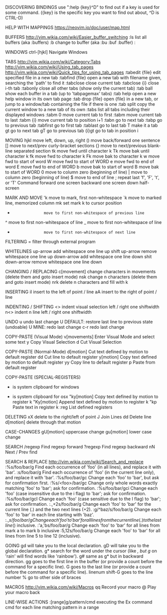 DISCOVERING BINDINGS
use ":help {key}^D" to find out if
a key is used for some command.  ({key} is the specific key you want to find
out about, ^D is CTRL-D)


HELP WITH MAPPINGS
https://neovim.io/doc/user/map.html


BUFFERS
http://vim.wikia.com/wiki/Easier_buffer_switching<Paste>
:ls                 list all buffers (aka :buffers)
:b                  change to buffer (aka :bu :buf :buffer)
:

WINDOWS
ctrl-[hjkl]         Navigate Windows

TABS
http://vim.wikia.com/wiki/Category:Tabs
http://vim.wikia.com/wiki/Using_tab_pages
http://vim.wikia.com/wiki/Quick_tips_for_using_tab_pages
:tabedit {file}     edit specified file in a new tab
:tabfind {file}     open a new tab with filename given, searching the 'path' to find it
:tabclose           close current tab
:tabclose {i}       close i-th tab
:tabonly            close all other tabs (show only the current tab)
:tab ball           show each buffer in a tab (up to 'tabpagemax' tabs)
:tab help           open a new help window in its own tab page
:tab drop {file}    open {file} in a new tab, or jump to a window/tab containing the file if there is one
:tab split          copy the current window to a new tab of its own
:tabs               list all tabs including their displayed windows
:tabm 0             move current tab to first
:tabm               move current tab to last
:tabm {i}           move current tab to position i+1
:tabn               go to next tab
:tabp               go to previous tab
:tabfirst           go to first tab
:tablast            go to last tab
<C-W>T              make it a tab
gt                  go to next tab
gT                  go to previous tab
{i}gt               go to tab in position i

MOVING
hjkl                move left, down, up, right
()                  move back/forward one sentence
[]                  move to next/prev curly-bracket sections
{}                  move to next/previous blank-line separated section
tk                  move fwd until character k
Tk                  move bak until character k
fk                  move fwd to character k
Fk                  move bak to character k
w                   move fwd to start of word
W                   move fwd to start of WORD
e                   move fwd to end of word
E                   move fwd to end of WORD
b                   move bak to start of word
B                   move bak to start of WORD
0                   move to column zero (beginning of line)
|                   move to column zero (beginning of line)
$                   move to end of line
;                   repeat last 'f', 'F', 't', or 'T' Command
<C-f>               forward one screen
<C-b>               backward one screen
<C-D>               down half-screen


MARK AND MOVE
'k                   move to mark, first non-whitespace
`k                   move to marked line, memorized column
mk                  set mark k to cursor position

-                   move to first non-whitespace of previous line
^                   move to first non-whitespace of line
_                   move to first non-whitespace of line
+                   move to first non-whitespace of next line

FILTERING
=                   filter through external program

WHITELINES
up-arrow            add whitespace one line up
shift up-arrow      remove whitespace one line up
down-arrow          add whitespace one line down
shit down-arrow     remove whitespace one line down

CHANGING / REPLACING
c[movement]         change characters in movements (delete them and goto insert mode)
nsk                 change n characters (delete them and goto insert mode)
nrk                 delete n characters and fill with k

INSERTING
iI                  insert to the left of point / line
aA                  insert to the right of point / line

INDENTING / SHIFTING
<>                  indent visual selection left / right one shiftwidth
n<>                 indent n line left / right one shiftwidth

UNDO
u                   undo last change
U                   DEFAULT: restore last line to previous state (undoable)
U                   MINE: redo last change
c-r                 redo last change

COPY-PASTE (Visual Mode)
v[movements]        Enter Visual Mode and select some text
y                   Copy Visual Selection
d                   Cut Visual Selection

COPY-PASTE (Normal-Mode)
d[motion]           Cut text defined by motion to default register
dd                  Cut line to default register
y[motion]           Copy text defined by motion to default register
yy                  Copy line to default register
p                   Paste from default register

COPY-PASTE (SPECIAL-REGISTERS)
* is system clipboard for windows
+ is system clipboard for osx
"ky[motion]         Copy text defined by motion to register k
"Ky[motion]         Append text defined by motion to register k
"kp                 Paste text in register k
:reg                List defined registers

DELETING
xX                  delete to the right/left of point
J                   Join Lines
dd                  Delete line
d[motion]           delete through that motion

CASE-CHANGES
gU[motion]          uppercase change
gu[motion]          lower case change

SEARCH
/regexp             Find regexp forward
?regexp             Find regexp backward
nN                  Next / Prev find

SEARCH & REPLACE
http://vim.wikia.com/wiki/Search_and_replace
:%s/foo/bar/g       Find each occurrence of 'foo' (in all lines), and replace it with 'bar'.
:s/foo/bar/g        Find each occurrence of 'foo' (in the current line only), and replace it with 'bar'.
:%s/foo/bar/gc      Change each 'foo' to 'bar', but ask for confirmation first.
:%s/\<foo\>/bar/gc  Change only whole words exactly matching 'foo' to 'bar'; ask for confirmation.
:%s/foo/bar/gci     Change each 'foo' (case insensitive due to the i flag) to 'bar'; ask for confirmation.
:%s/foo/bar/gcI     Change each 'foo' (case sensitive due to the I flag) to 'bar'; ask for confirmation.
:.,+2s/foo/bar/g    Change each 'foo' to 'bar' for the current line (.) and the two next lines (+2).
:g/^baz/s/foo/bar/g Change each 'foo' to 'bar' in each line starting with 'baz'.
:.,$s/foo/bar/g     Change each 'foo' to 'bar' for all lines from the current line (.) to the last line ($) inclusive.
:'a,'bs/foo/bar/g   Change each 'foo' to 'bar' for all lines from mark a to mark b inclusive
:5,12s/foo/bar/g   	Change each 'foo' to 'bar' for all lines from line 5 to line 12 (inclusive).



GOING
gd                  will take you to the local declaration.
gD                  will take you to the global declaration.
g*                  search for the word under the cursor (like *, but g* on 'rain' will find words like 'rainbow').
g#                  same as g* but in backward direction.
gg                  goes to the first line in the buffer (or provide a count before the command for a specific line).
G                   goes to the last line (or provide a count before the command for a specific line).
linenum shift-G     goes to the line number
%                   go to other side of braces

MACROS
http://vim.wikia.com/wiki/Macros
q<letter><commands>q    Record your macro
@<letter>               Play your macro back

LINE-WISE ACTIONS
:[range]g/pattern/cmd   executing the Ex command cmd for each line matching pattern in a range
